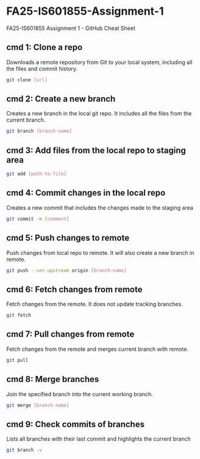 # FA25-IS601855-Assignment-1
FA25-IS601855 Assignment 1 - GitHub Cheat Sheet

## cmd 1: Clone a repo

Downloads a remote repository from Git to your local system, including all the files and commit history.

```bash
git clone [url]
```

## cmd 2: Create a new branch

Creates a new branch in the local git repo. It includes all the files from the current branch.

```bash
git branch [branch-name]
```

## cmd 3: Add files from the local repo to staging area

```bash
git add [path-to-file]
```

## cmd 4: Commit changes in the local repo

Creates a new commit that includes the changes made to the staging area

```bash
git commit -m [comment]
```

## cmd 5: Push changes to remote

Push changes from local repo to remote. It will also create a new branch in remote.

```bash
git push --set-upstream origin [branch-name]
```

## cmd 6: Fetch changes from remote

Fetch changes from the remote. It does not update tracking branches.

```bash
git fetch
```

## cmd 7: Pull changes from remote

Fetch changes from the remote and merges current branch with remote.

```bash
git pull
```

## cmd 8: Merge branches

Join the specified branch into the current working branch.

```bash
git merge [branch-name]
```

## cmd 9: Check commits of branches

Lists all branches with their last commit and highlights the current branch

```bash
git branch -v
```
